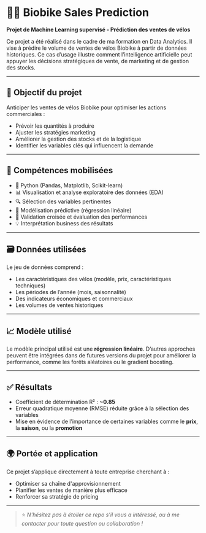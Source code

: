 # 🚴‍♀️ Biobike Sales Prediction

**Projet de Machine Learning supervisé - Prédiction des ventes de vélos**

Ce projet a été réalisé dans le cadre de ma formation en Data Analytics. Il vise à prédire le volume de ventes de vélos Biobike à partir de données historiques. Ce cas d’usage illustre comment l’intelligence artificielle peut appuyer les décisions stratégiques de vente, de marketing et de gestion des stocks.

---

## 🎯 Objectif du projet

Anticiper les ventes de vélos Biobike pour optimiser les actions commerciales :

- Prévoir les quantités à produire
- Ajuster les stratégies marketing
- Améliorer la gestion des stocks et de la logistique
- Identifier les variables clés qui influencent la demande

---

## 🧠 Compétences mobilisées

- 🐍 Python (Pandas, Matplotlib, Scikit-learn)
- 📊 Visualisation et analyse exploratoire des données (EDA)
- 🔍 Sélection des variables pertinentes
- 🤖 Modélisation prédictive (régression linéaire)
- 🧪 Validation croisée et évaluation des performances
- 💡 Interprétation business des résultats

---

## 🗃️ Données utilisées

Le jeu de données comprend :

- Les caractéristiques des vélos (modèle, prix, caractéristiques techniques)
- Les périodes de l’année (mois, saisonnalité)
- Des indicateurs économiques et commerciaux
- Les volumes de ventes historiques

---

## 📈 Modèle utilisé

Le modèle principal utilisé est une **régression linéaire**. D’autres approches peuvent être intégrées dans de futures versions du projet pour améliorer la performance, comme les forêts aléatoires ou le gradient boosting.

---

## ✅ Résultats

- Coefficient de détermination R² : **~0.85**
- Erreur quadratique moyenne (RMSE) réduite grâce à la sélection des variables
- Mise en évidence de l’importance de certaines variables comme le **prix**, la **saison**, ou la **promotion**

---

## 🌍 Portée et application

Ce projet s’applique directement à toute entreprise cherchant à :

- Optimiser sa chaîne d'approvisionnement
- Planifier les ventes de manière plus efficace
- Renforcer sa stratégie de pricing

---


> ⭐ *N'hésitez pas à étoiler ce repo s’il vous a intéressé, ou à me contacter pour toute question ou collaboration !*

